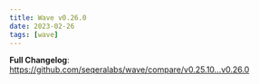 ```yaml
---
title: Wave v0.26.0
date: 2023-02-26
tags: [wave]
---
```


**Full Changelog**: https://github.com/seqeralabs/wave/compare/v0.25.10...v0.26.0

